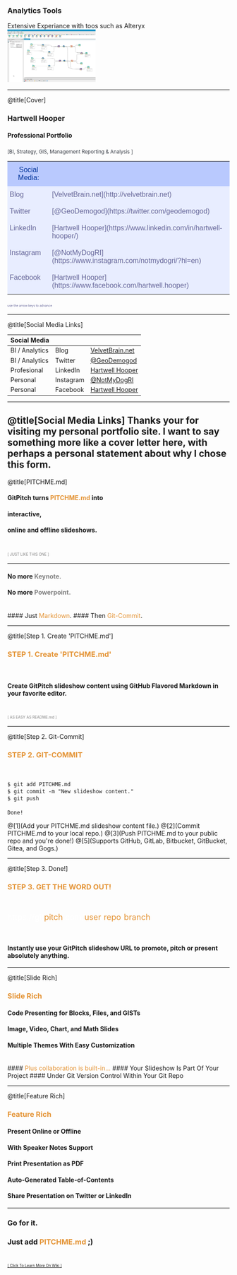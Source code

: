 ### Analytics Tools
Extensive Experiance with toos such as Alteryx
<img src="images/uber_pulse.jpg" alt="Drawing" style="width: 200px;"/>


---
@title[Cover]


### Hartwell Hooper
#### Professional Portfolio


<span style="color: #363b44; font-size: 80%">[BI, Strategy, GIS, Management Reporting & Analysis ]</span>
<br>

<span>
<style type="text/css">
.tg  {border-collapse:collapse;border-spacing:0;border-color:#aabcfe;}
.tg td{font-family:Arial, sans-serif;font-size:16px;padding:10px 5px;border-style:solid;border-width:0px;overflow:hidden;word-break:normal;border-color:#aabcfe;color:#669;background-color:#e8edff;}
.tg th{font-family:Arial, sans-serif;font-size:16px;font-weight:normal;padding:10px 5px;border-style:solid;border-width:0px;overflow:hidden;word-break:normal;border-color:#aabcfe;color:#039;background-color:#b9c9fe;}
.tg .tg-yw4l{vertical-align:top}
</style>
<table class="tg">
  <tr>
    <th class="tg-yw4l">Social Media:</th>
    <th class="tg-yw4l"></th>
  </tr>


  <tr>
    <td class="tg-yw4l">Blog</th>
    <td class="tg-yw4l">[VelvetBrain.net](http://velvetbrain.net)</th>
  </tr>
  <tr>
    <td class="tg-yw4l">Twitter</th>
    <td class="tg-yw4l">[@GeoDemogod](https://twitter.com/geodemogod)</th>
  </tr>
  <tr>
    <td class="tg-yw4l">LinkedIn</th>
    <td class="tg-yw4l">[Hartwell Hooper](https://www.linkedin.com/in/hartwell-hooper/)</th>
  </tr>

  <tr>
    <td class="tg-yw4l">Instagram</th>
    <td class="tg-yw4l">[@NotMyDogRI](https://www.instagram.com/notmydogri/?hl=en)</th>
  </tr>

  <tr>
    <td class="tg-yw4l">Facebook</th>
    <td class="tg-yw4l"> [Hartwell Hooper](https://www.facebook.com/hartwell.hooper)</th>
  </tr>


</table>
</span>

<span style="color: #669; font-size: 50%">use the arrow keys to advance</span>

---
@title[Social Media Links]

| Social Media |  | |
| -------------| ------------- |------------- |
| BI / Analytics | Blog  | [VelvetBrain.net](http://velvetbrain.net)  |
| BI / Analytics | Twitter  | [@GeoDemogod](https://twitter.com/geodemogod)  |
| Profesional | LinkedIn  | [Hartwell Hooper](https://www.linkedin.com/in/hartwell-hooper/) |
| Personal | Instagram  | [@NotMyDogRI](https://www.instagram.com/notmydogri/?hl=en) |
| Personal | Facebook  | [Hartwell Hooper](https://www.facebook.com/hartwell.hooper)  |


---
@title[Social Media Links]
Thanks your for visiting my personal portfolio site.  I want to say something more like a cover letter here, with perhaps a personal statement about why I chose this form.
---

@title[PITCHME.md]

#### GitPitch turns <span style="color: #e49436; text-transform: none">PITCHME.md</span> into
#### interactive,
#### online and offline slideshows.
<br>
<span style="color:gray; font-size:0.6em;">[ JUST LIKE THIS ONE ]</span>

---

#### No more <span style="color: gray">Keynote.</span>
#### No more <span style="color: gray">Powerpoint.</span>
<br>
#### Just <span style="color: #e49436">Markdown</span>.
#### Then <span style="color: #e49436">Git-Commit</span>.

---
@title[Step 1. Create 'PITCHME.md']

### <span style="color: #e49436">STEP 1. Create 'PITCHME.md'</span>
<br>

#### Create GitPitch slideshow content using GitHub Flavored Markdown in your favorite editor.

<br>
<span style="color:gray; font-size:0.6em;">[ AS EASY AS README.md ]</span>

---
@title[Step 2. Git-Commit]

### <span style="color: #e49436">STEP 2. GIT-COMMIT</span>
<br>

```shell
$ git add PITCHME.md
$ git commit -m "New slideshow content."
$ git push

Done!

```

@[1](Add your PITCHME.md slideshow content file.)
@[2](Commit PITCHME.md to your local repo.)
@[3](Push PITCHME.md to your public repo and you're done!)
@[5](Supports GitHub, GitLab, Bitbucket, GitBucket, Gitea, and Gogs.)

---
@title[Step 3. Done!]

### <span style="color: #e49436">STEP 3. GET THE WORD OUT!</span>

<br>

<span style="font-size: 1.3em;"><span style="color:white">htt</span><span style="color:white">ps://git</span><span style="color: #e49436">pitch</span><span style="color: white">.com/<span style="color: #e49436">user</span>/<span style="color: #e49436">repo</span>/<span style="color: #e49436">branch</span></span>

<br>

#### Instantly use your GitPitch slideshow URL to promote, pitch or present absolutely anything.

---
@title[Slide Rich]

### <span style="color: #e49436">Slide Rich</span>

#### Code Presenting for Blocks, Files, and GISTs
#### Image, Video, Chart, and Math Slides
#### Multiple Themes With Easy Customization
<br>
#### <span style="color: #e49436">Plus collaboration is built-in...</span>
#### Your Slideshow Is Part Of Your Project
#### Under Git Version Control Within Your Git Repo

---

@title[Feature Rich]

### <span style="color: #e49436">Feature Rich</span>

#### Present Online or Offline
#### With Speaker Notes Support
#### Print Presentation as PDF
#### Auto-Generated Table-of-Contents
#### Share Presentation on Twitter or LinkedIn

---

### Go for it.
### Just add <span style="color: #e49436; text-transform: none">PITCHME.md</span> ;)
<br>
<a style="font-size:0.6em;" href="https://github.com/gitpitch/gitpitch/wiki">[ Click To Learn More On Wiki ]</a>
